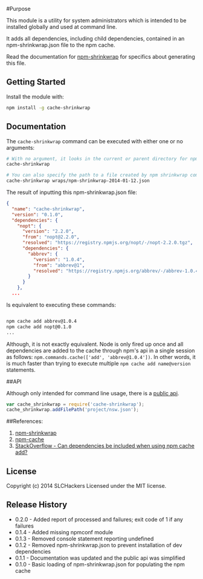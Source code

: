 #Purpose

This module is a utility for system administrators which is intended to be installed globally and used at command line.

It adds all dependencies, including child dependencies, contained in an npm-shrinkwrap.json file to the npm cache.

Read the documentation for [npm-shrinkwrap](https://www.npmjs.org/doc/cli/npm-shrinkwrap.html) for specifics about
generating this file.

## Getting Started
Install the module with:

```bash
npm install -g cache-shrinkwrap
```

## Documentation

The `cache-shrinkwrap` command can be executed with either one or no arguments:

```bash
# With no argument, it looks in the current or parent directory for npm-shrinkwrap.json
cache-shrinkwrap

# You can also specify the path to a file created by npm shrinkwrap command
cache-shrinkwrap wraps/npm-shrinkwrap-2014-01-12.json
```

The result of inputting this npm-shrinkwrap.json file:
```json
{
  "name": "cache-shrinkwrap",
  "version": "0.1.0",
  "dependencies": {
    "nopt": {
      "version": "2.2.0",
      "from": "nopt@2.2.0",
      "resolved": "https://registry.npmjs.org/nopt/-/nopt-2.2.0.tgz",
      "dependencies": {
        "abbrev": {
          "version": "1.0.4",
          "from": "abbrev@1",
          "resolved": "https://registry.npmjs.org/abbrev/-/abbrev-1.0.4.tgz"
        }
      }
    },
  ...

```

Is equivalent to executing these commands:
```bash

npm cache add abbrev@1.0.4
npm cache add nopt@0.1.0
...

```

Although, it is not exactly equivalent. Node is only fired up once and all dependencies are added to the cache
through npm's api in a single session as follows:  `npm.commands.cache(['add', 'abbrev@1.0.4'])`. In other words,
it is much faster than trying to execute multiple `npm cache add name@version` statements.

##API

Although only intended for command line usage, there is a [public api](https://github.com/slchackers/cache-shrinkwrap/blob/master/lib/cache-shrinkwrap.js).

```javascript
var cache_shrinkwrap = require('cache-shrinkwrap');
cache_shrinkwrap.addFilePath('project/nsw.json');
```

##References:

  1. [npm-shrinkwrap](https://www.npmjs.org/doc/cli/npm-shrinkwrap.html)
  2. [npm-cache](https://www.npmjs.org/doc/cli/npm-cache.html)
  3. [StackOverflow  - Can dependencies be included when using npm cache add?](http://stackoverflow.com/questions/22215606/can-dependencies-be-included-when-using-npm-cache-add)

## License

Copyright (c) 2014 SLCHackers
Licensed under the MIT license.

## Release History

* 0.2.0 - Added report of processed and failures; exit code of 1 if any failures
* 0.1.4 - Added missing npmconf module
* 0.1.3 - Removed console statement reporting undefined
* 0.1.2 - Removed npm-shrinkwrap.json to prevent installation of dev dependencies
* 0.1.1 - Documentation was updated and the public api was simplified
* 0.1.0 - Basic loading of npm-shrinkwrap.json for populating the npm cache


